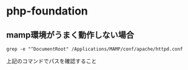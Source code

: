 # php-foundation

## mamp環境がうまく動作しない場合
```
grep -e "^DocumentRoot" /Applications/MAMP/conf/apache/httpd.conf
```
上記のコマンドでパスを確認すること
